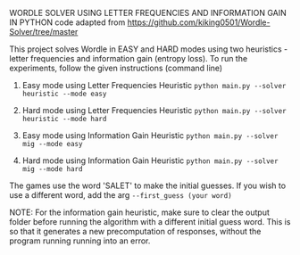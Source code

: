 WORDLE SOLVER USING LETTER FREQUENCIES AND INFORMATION GAIN IN PYTHON
code adapted from https://github.com/kiking0501/Wordle-Solver/tree/master

This project solves Wordle in EASY and HARD modes using two heuristics - letter frequencies and information gain (entropy loss). To run the experiments, follow the given instructions (command line)

1. Easy mode using Letter Frequencies Heuristic
`python main.py --solver heuristic --mode easy`

2. Hard mode using Letter Frequencies Heuristic
`python main.py --solver heuristic --mode hard`

3. Easy mode using Information Gain Heuristic
`python main.py --solver mig --mode easy`

4. Hard mode using Information Gain Heuristic
`python main.py --solver mig --mode hard`

The games use the word 'SALET' to make the initial guesses. If you wish to use a different word, add the arg `--first_guess (your word)`

NOTE: For the information gain heuristic, make sure to clear the output folder before running the algorithm with a different initial guess word. This is so that it generates a new precomputation of responses, without the program running running into an error.